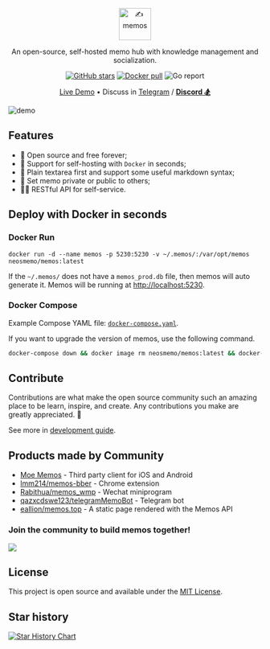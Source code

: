 <p align="center"><a href="https://usememos.com"><img height="64px" src="https://raw.githubusercontent.com/usememos/memos/main/resources/logo-full.webp" alt="✍️ memos" /></a></p>

<p align="center">An open-source, self-hosted memo hub with knowledge management and socialization.</p>

<p align="center">
  <a href="https://github.com/usememos/memos/stargazers"><img alt="GitHub stars" src="https://img.shields.io/github/stars/usememos/memos" /></a>
  <a href="https://hub.docker.com/r/neosmemo/memos"><img alt="Docker pull" src="https://img.shields.io/docker/pulls/neosmemo/memos.svg" /></a>
  <img alt="Go report" src="https://goreportcard.com/badge/github.com/usememos/memos" />
</p>

<p align="center">
  <a href="https://demo.usememos.com/">Live Demo</a> •
  Discuss in <a href="https://t.me/+-_tNF1k70UU4ZTc9">Telegram</a> / <b><a href="https://discord.gg/tfPJa4UmAv">Discord 🏂</a></b>
</p>

![demo](https://raw.githubusercontent.com/usememos/memos/main/resources/demo.webp)

## Features

- 🦄 Open source and free forever;
- 🚀 Support for self-hosting with `Docker` in seconds;
- 📜 Plain textarea first and support some useful markdown syntax;
- 👥 Set memo private or public to others;
- 🧑‍💻 RESTful API for self-service.

## Deploy with Docker in seconds

### Docker Run

```docker
docker run -d --name memos -p 5230:5230 -v ~/.memos/:/var/opt/memos neosmemo/memos:latest
```

If the `~/.memos/` does not have a `memos_prod.db` file, then memos will auto generate it. Memos will be running at [http://localhost:5230](http://localhost:5230).

### Docker Compose

Example Compose YAML file: [`docker-compose.yaml`](./docker-compose.yaml).

If you want to upgrade the version of memos, use the following command.

```sh
docker-compose down && docker image rm neosmemo/memos:latest && docker-compose up -d
```

## Contribute

Contributions are what make the open source community such an amazing place to be learn, inspire, and create. Any contributions you make are greatly appreciated. 🥰

See more in [development guide](https://github.com/usememos/memos/tree/main/docs/development.md).

## Products made by Community

- [Moe Memos](https://memos.moe/) - Third party client for iOS and Android
- [lmm214/memos-bber](https://github.com/lmm214/memos-bber) - Chrome extension
- [Rabithua/memos_wmp](https://github.com/Rabithua/memos_wmp) - Wechat miniprogram
- [qazxcdswe123/telegramMemoBot](https://github.com/qazxcdswe123/telegramMemoBot) - Telegram bot
- [eallion/memos.top](https://github.com/eallion/memos.top) - A static page rendered with the Memos API

### Join the community to build memos together!

<a href="https://github.com/usememos/memos/graphs/contributors">
  <img src="https://contrib.rocks/image?repo=usememos/memos" />
</a>

## License

This project is open source and available under the [MIT License](https://github.com/usememos/memos/blob/main/LICENSE).

## Star history

[![Star History Chart](https://api.star-history.com/svg?repos=usememos/memos&type=Date)](https://star-history.com/#usememos/memos&Date)
